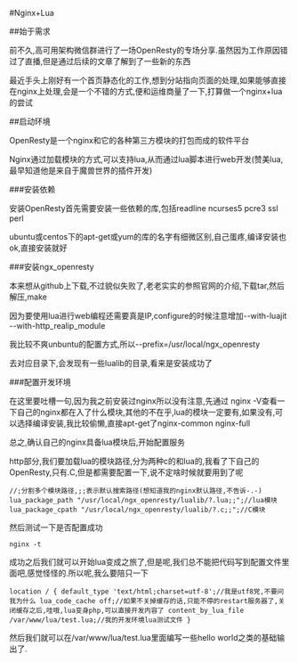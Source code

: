 #Nginx+Lua

##始于需求

前不久,高可用架构微信群进行了一场OpenResty的专场分享.虽然因为工作原因错过了直播,但是通过后续的文章了解到了一些新的东西

最近手头上刚好有一个首页静态化的工作,想到分站指向页面的处理,如果能够直接在nginx上处理,会是一个不错的方式,便和运维商量了一下,打算做一个nginx+lua的尝试

##启动环境

OpenResty是一个nginx和它的各种第三方模块的打包而成的软件平台

Nginx通过加载模块的方式,可以支持lua,从而通过lua脚本进行web开发(赞美lua,最早知道他是来自于魔兽世界的插件开发)

###安装依赖

安装OpenResty首先需要安装一些依赖的库,包括readline ncurses5 pcre3 ssl perl

ubuntu或centos下的apt-get或yum的库的名字有细微区别,自己蛋疼,编译安装也ok,直接安装就好

###安装ngx_openresty

本来想从github上下载,不过貌似失败了,老老实实的参照官网的介绍,下载tar,然后解压,make

因为要使用lua进行web编程还需要真是IP,configure的时候注意增加--with-luajit --with-http_realip_module

我比较不爽unbuntu的配置方式,所以--prefix=/usr/local/ngx_openresty

去对应目录下,会发现有一些lualib的目录,看来是安装成功了

###配置开发环境

在这里要吐槽一句,因为我之前安装过nginx所以没有注意,先通过 nginx -V查看一下自己的nginx都在入了什么模块,其他的不在乎,lua的模块一定要有,如果没有,可以选择编译安装,我比较偷懒,直接apt-get了nginx-common nginx-full

总之,确认自己的nginx具备lua模块后,开始配置服务

http部分,我们要加载lua的模块路径,分为两种c的和lua的,我看了下自己的OpenResty,只有.C,但是都需要配置一下,说不定啥时候就要用到了呢


`
	//;分割多个模块路径,;;表示默认搜索路径(想知道我的nginx默认路径,不告诉-.-)
    lua_package_path "/usr/local/ngx_openresty/lualib/?.lua;;";//lua模块
	lua_package_cpath "/usr/local/ngx_openresty/lualib/?.c;;";//C模块
`

然后测试一下是否配置成功

`
	nginx -t
`

成功之后我们就可以开始lua变成之旅了,但是呢,我们总不能把代码写到配置文件里面吧,感觉怪怪的.所以呢,我么要陪只一下

`
	location / {
		default_type 'text/html;charset=utf-8';//我是utf8党,不要问我为什么
		lua_code_cache off;//如果不关掉缓存的话,只能不停的restart服务器了,关闭缓存之后,哇哦,lua变身php,可以直接开发内容了
		content_by_lua_file /var/www/lua/test.lua;//我的开发环境lua测试文件
	}
`

然后我们就可以在/var/www/lua/test.lua里面编写一些hello world之类的基础输出了.

